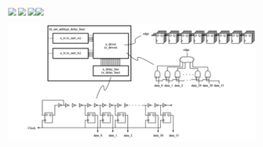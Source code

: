 ![](../../workflows/gds/badge.svg) ![](../../workflows/docs/badge.svg) ![](../../workflows/wokwi_test/badge.svg)![](../../workflows/test/badge.svg)

![](doc/tt_um_ashleyjr_delay_line.png)


